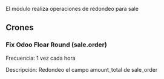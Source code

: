 El módulo realiza operaciones de redondeo para sale

## Crones

### Fix Odoo Floar Round (sale.order)
Frecuencia: 1 vez cada hora

Descripción: Redondeo el campo amount_total de sale_order
